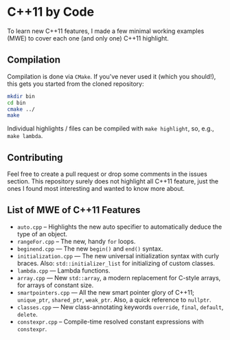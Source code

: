 # C++11 by Code
To learn new C++11 features, I made a few minimal working examples (MWE) to cover each one (and only one) C++11 highlight.

## Compilation
Compilation is done via `CMake`. If you've never used it (which you should!), this gets you started from the cloned repository:
```bash
mkdir bin
cd bin
cmake ../
make
```

Individual highlights / files can be compiled with `make highlight`, so, e.g., `make lambda`.

## Contributing
Feel free to create a pull request or drop some comments in the issues section. This repository surely does not highlight all C++11 feature, just the ones I found most interesting and wanted to know more about.

## List of MWE of C++11 Features
* `auto.cpp` – Highlights the new auto specifier to automatically deduce the type of an object.
* `rangeFor.cpp` – The new, handy `for` loops.
* `beginend.cpp` — The new `begin()` and `end()` syntax.
* `initialization.cpp` — The new universal initialization syntax with curly braces. Also: `std::initializer_list` for initializing of custom classes.
* `lambda.cpp` — Lambda functions.
* `array.cpp` — New `std::array`, a modern replacement for C-style arrays, for arrays of constant size.
* `smartpointers.cpp` — All the new smart pointer glory of C++11; `unique_ptr`, `shared_ptr`, `weak_ptr`. Also, a quick reference to `nullptr`.
* `classes.cpp` — New class-annotating keywords `override`, `final`, `default`, `delete`.
* `constexpr.cpp` – Compile-time resolved constant expressions with `constexpr`.
